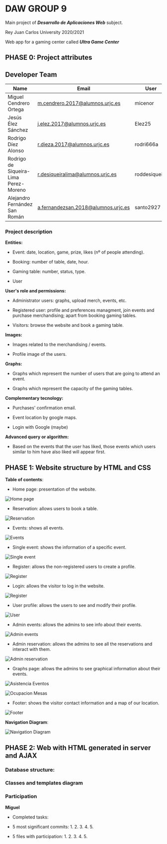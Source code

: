 # DAW GROUP 9

  

Main project of ***Desarrollo de Aplicaciones Web*** subject.

  

Rey Juan Carlos University 2020/2021

  

Web app for a gaming center called ***Ultra Game Center***

  

## PHASE 0: Project attributes

  

## Developer Team


| Name	| Email	| User |
|-------|-------|--------|
| Miguel Cendrero Ortega	| m.cendrero.2017@alumnos.urjc.es	| micenor|
| Jesús Élez Sánchez	| j.elez.2017@alumnos.urjc.es	| Elez25 |
| Rodrigo Díez Alonso		| r.dieza.2017@alumnos.urjc.es	| rodri666a|
| Rodrigo de Siqueira-Lima Perez-Moreno	| r.desiqueiralima@alumnos.urjc.es	| roddesiqueira|
| Alejandro Fernández San Román		| a.fernandezsan.2018@alumnos.urjc.es	| santo2927|



### Project description

**Entities:**

- Event: date, location, game, prize, likes (nº of people attending).

- Booking: number of table, date, hour. 

- Gaming table: number, status, type.

- User

  

**User's role and permissions:**

- Administrator users: graphs, upload merch, events, etc.

- Registered user: profile and preferences managment, join events and purchase merchandising; apart from booking gaming tables.

- Visitors: browse the website and book a gaming table.



**Images:**

- Images related to the merchandising / events.

- Profile image of the users.

  

**Graphs:**

- Graphs which represent the number of users that are going to attend an event.

- Graphs which represent the capacity of the gaming tables.



**Complementary tecnology:**

- Purchases' confirmation email.

- Event location by google maps.

- Login with Google (maybe)



**Advanced query or algorithm:**

- Based on the events that the user has liked, those events which users similar to him have also liked will appear first.



## PHASE 1: Website structure by HTML and CSS


  
**Table of contents**:
  - Home page: presentation of the website.
  
  ![Home page](readme-photos/home.PNG)
  
  - Reservation: allows users to book a table.
  
  ![Reservation](readme-photos/reservas.PNG)
  
  - Events: shows all events.
  
  ![Events](readme-photos/Events.PNG)
  
  - Single event: shows the information of a specific event.
  
  ![Single event](readme-photos/SingleEvent.PNG)
 
  - Register: allows the non-registered users to create a profile.
  
  ![Register](readme-photos/LoginRegister.PNG)
  
  - Login: allows the visitor to log in the website.
  
  ![Register](readme-photos/LoginRegister.PNG)
  
  - User profile: allows the users to see and modify their profile.
  
  ![User](readme-photos/user.PNG)
  
  - Admin events: allows the admins to see info about their events.
  
  ![Admin events](readme-photos/admin-events.JPG) 
  
  - Admin reservation: allows the admins to see all the reservations and interact with them.
  
  ![Admin reservation](readme-photos/admin-reservation.JPG)
  
  - Graphs page: allows the admins to see graphical information about their events.
  
  ![Asistencia Eventos](readme-photos/AsistenciaEventos.png)
  
  ![Ocupacion Mesas](readme-photos/OcupacionMesas.png)
  
  - Footer: shows the visitor contact information and a map of our location.
  
  ![Footer](readme-photos/footer.PNG)
  
**Navigation Diagram**: 

  ![Navigation Diagram](readme-photos/Diagrama_de_navegacion.png)
  
  

## PHASE 2: Web with HTML generated in server and AJAX



### Database structure:


### Classes and templates diagram


### Participation

**Miguel**

-  Completed tasks: 

- 5 most significant commits:
  1. 
  2. 
  3. 
  4. 
  5. 
  
- 5 files with participation:
  1. 
  2. 
  3. 
  4. 
  5.


